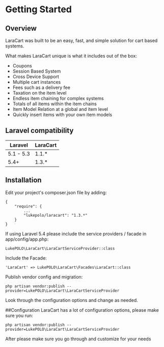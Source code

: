 # Getting Started
 
<a name="overview"></a>
## Overview
LaraCart was built to be an easy, fast, and simple solution for cart based systems.

What makes LaraCart unique is what it includes out of the box:

- Coupons
- Session Based System
- Cross Device Support
- Multiple cart instances
- Fees such as a delivery fee
- Taxation on the item level
- Endless item chaining for complex systems
- Totals of all items within the item chains
- Item Model Relation at a global and item level
- Quickly insert items with your own item models

## Laravel compatibility

| Laravel       | LaraCart    |
| ------------- |-------------|
| 5.1 - 5.3     | 1.1.*       |
| 5.4+          | 1.3.*       |

<a name="installation"></a>
## Installation
Edit your project's composer.json file by adding:

    {
        "require": {
            ...
            "lukepolo/laracart": "1.3.*"
        }
    }

If using Laravel 5.4 please include the service providers / facade in app/config/app.php:

    LukePOLO\LaraCart\LaraCartServiceProvider::class

Include the Facade:

    'LaraCart' => LukePOLO\LaraCart\Facades\LaraCart::class

Publish vendor config and migration:

    php artisan vendor:publish --provider=LukePOLO\LaraCart\LaraCartServiceProvider
    
Look through the configuration options and change as needed.

<a name="configuration"></a>
##Configuration
LaraCart has a lot of configuration options, please make sure you run:

    php artisan vendor:publish --provider=LukePOLO\LaraCart\LaraCartServiceProvider
    
After please make sure you go through and customize for your needs
